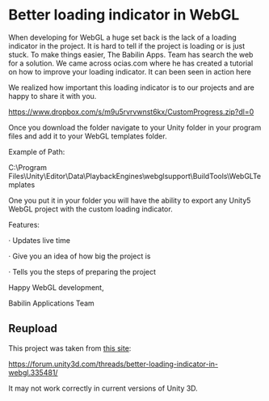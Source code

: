 # Better loading indicator in WebGL

When developing for WebGL a huge set back is the lack of a loading indicator in the project. It is hard to tell if the project is loading or is just stuck. To make things easier, The Babilin Apps. Team has search the web for a solution. We came across ocias.com where he has created a tutorial on how to improve your loading indicator. It can been seen in action here 

We realized how important this loading indicator is to our projects and are happy to share it with you.

https://www.dropbox.com/s/m9u5rvrvwnst6kx/CustomProgress.zip?dl=0

Once you download the folder navigate to your Unity folder in your program files and add it to your WebGL templates folder.

Example of Path:

C:\Program Files\Unity\Editor\Data\PlaybackEngines\webglsupport\BuildTools\WebGLTemplates

One you put it in your folder you will have the ability to export any Unity5 WebGL project with the custom loading indicator.


Features:

· Updates live time

· Give you an idea of how big the project is

· Tells you the steps of preparing the project


Happy WebGL development,

Babilin Applications Team


## Reupload

This project was taken from [this site](https://forum.unity3d.com/threads/better-loading-indicator-in-webgl.335481/):

https://forum.unity3d.com/threads/better-loading-indicator-in-webgl.335481/


It may not work correctly in current versions of Unity 3D.
